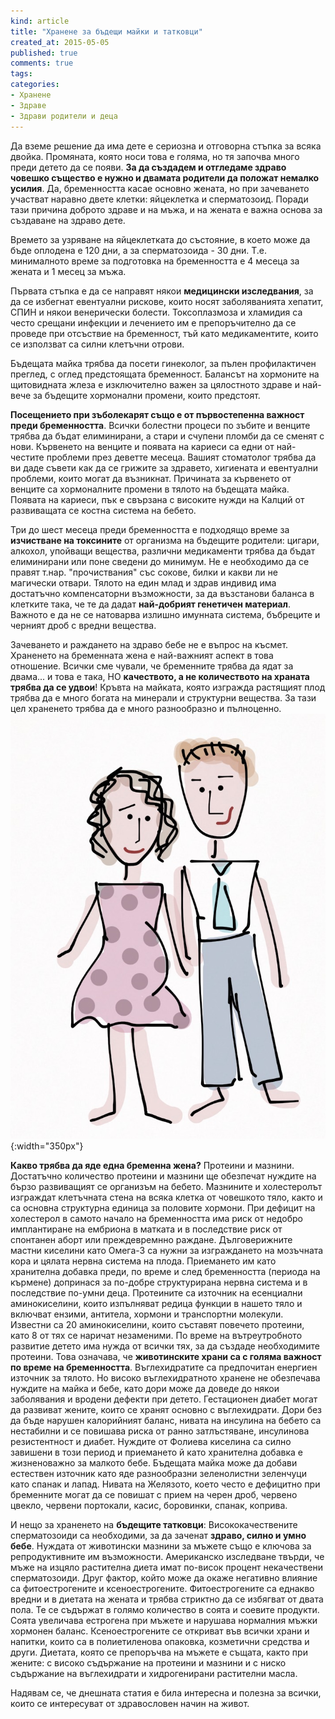 ```yaml
---
kind: article
title: "Хранене за бъдещи майки и татковци"
created_at: 2015-05-05
published: true
comments: true
tags:
categories:
- Хранене
- Здраве
- Здрави родители и деца
--- 
```

Да вземе решение да има дете е сериозна и отговорна стъпка за всяка двойка. Промяната, която носи това е голяма, но тя започва много преди детето да се появи. **За да създадем и отгледаме здраво човешко същество е нужно и двамата родители да положат немалко усилия**. 
Да, бременността касае основно жената, но при зачеването участват наравно двете клетки: яйцеклетка и сперматозоид. Поради тази причина доброто здраве и на мъжа, и на жената е важна основа за създаване на здраво дете.

Времето за узряване на яйцеклетката до състояние, в което може да бъде оплодена е 120 дни, а за сперматозоида - 30 дни. Т.е. минималното време за подготовка на бременността е 4 месеца за жената и 1 месец за мъжа.

<!-- more -->

Първата стъпка е да се направят някои **медицински изследвания**, за да се избегнат евентуални рискове, които носят заболяванията хепатит, СПИН и някои венерически болести. Токсоплазмоза и хламидия са често срещани инфекции и лечението им е препоръчително да се проведе при отсъствие на бременност, тъй като медикаментите, които се използват са силни клетъчни отрови.

Бъдещата майка трябва да посети гинеколог, за пълен профилактичен преглед, с оглед предстоящата бременност. Балансът на хормоните на щитовидната жлеза е изключително важен за цялостното здраве и най-вече за бъдещите хормонални промени, които предстоят.

**Посещението при зъболекарят също е от първостепенна важност преди бременността**. Всички болестни процеси  по зъбите и венците трябва да бъдат елиминирани, а стари и счупени пломби да се сменят с нови. Кървенето на венците и появата на кариеси са едни от най-честите проблеми през деветте месеца. Вашият стоматолог трябва да ви даде съвети как да се грижите за здравето, хигиената и евентуални проблеми, които могат да възникнат. Причината за кървенето от венците са хормоналните промени в тялото на бъдещата майка. Появата на кариеси, пък е свързана с високите нужди на Калций от развиващата се костна система на бебето.

Три до шест месеца преди бременността е подходящо време за **изчистване на токсините** от организма на бъдещите родители: цигари, алкохол, упойващи вещества, различни медикаменти трябва да бъдат елиминирани или поне сведени до минимум. Не е необходимо да се правят т.нар. "прочиствания" със сокове, билки и какви ли не магически отвари. Тялото на един млад и здрав индивид има достатъчно компенсаторни възможности, за да възстанови баланса в клетките така, че те да дадат **най-добрият генетичен материал**. Важното е да не се натоварва излишно имунната система, бъбреците и черният дроб с вредни вещества.

Зачеването и раждането на здраво бебе не е въпрос на късмет. Храненето на бременната жена е най-важният аспект в това отношение. Всички сме чували, че бременните трябва да ядат за двама... и това е така, НО **качеството, а не количеството на храната трябва да се удвои**! Кръвта на майката, която изгражда растящият плод трябва да е много богата на минерали и структурни вещества. За тази цел храненето трябва да е много разнообразно и пълноценно.
![Бременност](/images/posts/Preg.jpg){:width="350px"}<br />

**Какво трябва да яде една бременна жена?**
Протеини и мазнини. Достатъчно количество протеини и мазнини ще обезпечат нуждите на бързо развиващият се организъм на бебето. Мазнините и холестеролът изграждат клетъчната стена на всяка клетка от човешкото тяло, както и са основна структурна единица за половите хормони. При дефицит на холестерол в самото начало на бременността има риск от недобро имплантиране на ембриона в матката и в последствие риск от спонтанен аборт или преждевремнно раждане. 
Дълговерижните мастни киселини като Омега-3 са нужни за изграждането на мозъчната кора и цялата нервна система на плода. Приемането им като хранителна добавка преди, по време и след бременността (периода на кърмене) допринася за по-добре структурирана нервна система и в последствие по-умни деца.
Протеините са източник на есенциални аминокиселини, които изпълняват редица функции в нашето тяло и включват ензими, антитела, хормони и транспортни молекули. Известни са 20 аминокиселини, които съставят повечето протеини, като 8 от тях се наричат незаменими. По време на вътреутробното развитие детето има нужда от всички тях, за да създаде необходимите протеини. Това означава, че **животинските храни са с голяма важност по време на бременността**. Въглехидратите са предпочитан енергиен източник за тялото. Но високо въглехидратното хранене не обезпечава нуждите на майка и бебе, като дори може да доведе до някои заболявания и вродени дефекти при детето. Гестационен диабет могат да развиват жените, които се хранят основно с въглехидрати. Дори без да бъде нарушен калорийният баланс, нивата на инсулина на бебето са нестабилни и се повишава риска от ранно затлъстяване, инсулинова резистентност и диабет. Нуждите от Фолиева киселина са силно завишени в този период и приемането й като хранителна добавка е жизненоважно за малкото бебе. Бъдещата майка може да добави естествен източник като яде разнообразни зеленолистни зеленчуци като спанак и лапад. Нивата на Желязото, което често е дефицитно при бременните могат да се повишат с прием на черен дроб, червено цвекло, червени портокали, касис, боровинки, спанак, коприва.

И нещо за храненето на **бъдещите татковци**:
Висококачествените сперматозоиди са необходими, за да заченат **здраво, силно и умно бебе**. Нуждата от животински мазнини за мъжете също е ключова за репродуктивните им възможности. Американско изследване твърди, че мъже на изцяло растителна диета имат по-висок процент некачествени сперматозоиди. Друг фактор, който може да окаже негативно влияние са фитоестрогените и ксеноестрогените. Фитоестрогените са еднакво вредни и в диетата на жената и трябва стриктно да се избягват от двата пола. Те се съдържат в голямо количество в соята и соевите продукти. Соята увеличава естрогена при мъжете и нарушава нормалния мъжки хормонен баланс. Ксеноестрогените се откриват във всички храни и напитки, които са в полиетиленова опаковка, козметични средства и други.
Диетата, която се препоръчва на мъжете е същата, както при жените: с високо съдържание на протеини и мазнини и с ниско съдържание на въглехидрати и хидрогенирани растителни масла.

Надявам се, че днешната статия е била интересна и полезна за всички, които се интересуват от здравословен начин на живот.












